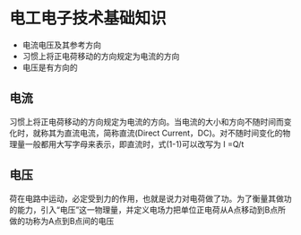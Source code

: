 # 电工电子技术基础知识

- 电流电压及其参考方向
- 习惯上将正电荷移动的方向规定为电流的方向
- 电压是有方向的

## 电流

习惯上将正电荷移动的方向规定为电流的方向。当电流的大小和方向不随时间而变化时，就称其为直流电流，简称直流(Direct Current，DC)。对不随时间变化的物理量一般都用大写字母来表示，即直流时，式(1-1)可以改写为 I =Q/t

## 电压

荷在电路中运动，必定受到力的作用，也就是说力对电荷做了功。为了衡量其做功的能力，引入“电压”这一物理量，并定义电场力把单位正电荷从A点移动到B点所做的功称为A点到B点间的电压